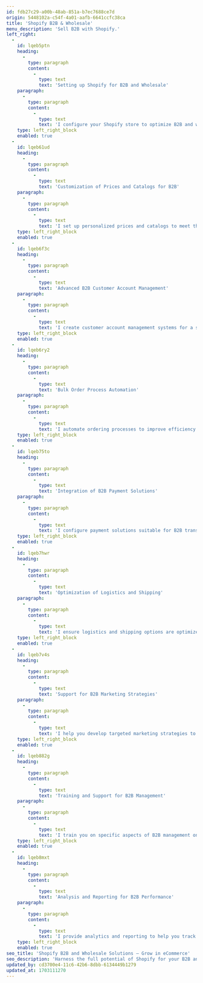 ```yaml
---
id: fdb27c29-a00b-48ab-851a-b7ec7688ce7d
origin: 5448102a-c54f-4a01-aafb-6641ccfc38ca
title: 'Shopify B2B & Wholesale'
menu_description: 'Sell B2B with Shopify.'
left_right:
  -
    id: lqeb5ptn
    heading:
      -
        type: paragraph
        content:
          -
            type: text
            text: 'Setting up Shopify for B2B and Wholesale'
    paragraph:
      -
        type: paragraph
        content:
          -
            type: text
            text: 'I configure your Shopify store to optimize B2B and wholesale functionality, tailored to your business model.'
    type: left_right_block
    enabled: true
  -
    id: lqeb61ud
    heading:
      -
        type: paragraph
        content:
          -
            type: text
            text: 'Customization of Prices and Catalogs for B2B'
    paragraph:
      -
        type: paragraph
        content:
          -
            type: text
            text: 'I set up personalized prices and catalogs to meet the specific needs of your B2B customers.'
    type: left_right_block
    enabled: true
  -
    id: lqeb6f3c
    heading:
      -
        type: paragraph
        content:
          -
            type: text
            text: 'Advanced B2B Customer Account Management'
    paragraph:
      -
        type: paragraph
        content:
          -
            type: text
            text: 'I create customer account management systems for a simplified and efficient wholesale buying experience.'
    type: left_right_block
    enabled: true
  -
    id: lqeb6ry2
    heading:
      -
        type: paragraph
        content:
          -
            type: text
            text: 'Bulk Order Process Automation'
    paragraph:
      -
        type: paragraph
        content:
          -
            type: text
            text: 'I automate ordering processes to improve efficiency and reduce errors in wholesale transactions.'
    type: left_right_block
    enabled: true
  -
    id: lqeb75to
    heading:
      -
        type: paragraph
        content:
          -
            type: text
            text: 'Integration of B2B Payment Solutions'
    paragraph:
      -
        type: paragraph
        content:
          -
            type: text
            text: 'I configure payment solutions suitable for B2B transactions, including deferred payments and invoicing.'
    type: left_right_block
    enabled: true
  -
    id: lqeb7hwr
    heading:
      -
        type: paragraph
        content:
          -
            type: text
            text: 'Optimization of Logistics and Shipping'
    paragraph:
      -
        type: paragraph
        content:
          -
            type: text
            text: 'I ensure logistics and shipping options are optimized for wholesale and B2B orders.'
    type: left_right_block
    enabled: true
  -
    id: lqeb7v4s
    heading:
      -
        type: paragraph
        content:
          -
            type: text
            text: 'Support for B2B Marketing Strategies'
    paragraph:
      -
        type: paragraph
        content:
          -
            type: text
            text: 'I help you develop targeted marketing strategies to attract and retain B2B customers.'
    type: left_right_block
    enabled: true
  -
    id: lqeb882g
    heading:
      -
        type: paragraph
        content:
          -
            type: text
            text: 'Training and Support for B2B Management'
    paragraph:
      -
        type: paragraph
        content:
          -
            type: text
            text: 'I train you on specific aspects of B2B management on Shopify and remain available for ongoing support.'
    type: left_right_block
    enabled: true
  -
    id: lqeb8mxt
    heading:
      -
        type: paragraph
        content:
          -
            type: text
            text: 'Analysis and Reporting for B2B Performance'
    paragraph:
      -
        type: paragraph
        content:
          -
            type: text
            text: 'I provide analytics and reporting to help you track and optimize your B2B segment performance.'
    type: left_right_block
    enabled: true
seo_title: 'Shopify B2B and Wholesale Solutions – Grow in eCommerce'
seo_description: 'Harness the full potential of Shopify for your B2B and wholesale business. Our tailor-made solutions meet your specific eCommerce needs.'
updated_by: cd3700e4-11c6-42b6-8dbb-6134449b1279
updated_at: 1703111270
---
```

